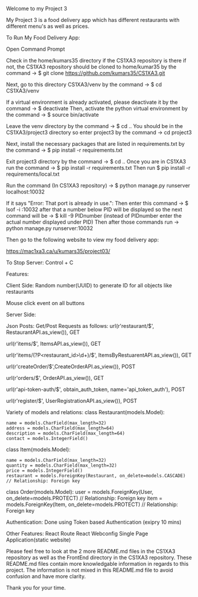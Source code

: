 Welcome to my Project 3

My Project 3 is a food delivery app which has different restaurants with different menu's as well as prices. 

To Run My Food Delivery App:

Open Command Prompt

Check in the home/kumars35 directory if the CS1XA3 repository is there if not, the CS1XA3 repository should be cloned to home/kumar35 by 
the command -> $ git clone https://github.com/kumars35/CS1XA3.git

Next, go to this directory CS1XA3/venv by the command -> $ cd CS1XA3/venv

If a virtual environment is already activated, please deactivate it by the command -> $ deactivate
Then, activate the python virtual environment by the command -> $ source bin/activate

Leave the venv directory by the command -> $ cd ..
You should be in the CS1XA3/project3 directory so enter project3 by the command -> cd project3

Next, install the necessary packages that are listed in requirements.txt by the command -> 
$ pip install -r requirements.txt 

Exit project3 directory by the command -> $ cd ..
Once you are in CS1XA3 run the command -> $ pip install -r requirements.txt
Then run $ pip install -r requirements/local.txt 

Run the command (In CS1XA3 repository) -> $ python manage.py runserver localhost:10032

If it says "Error: That port is already in use.":
Then enter this command -> $ lsof -i :10032 after that a number below PID will be displayed so the next command
will be -> $ kill -9 PIDnumber (instead of PIDnumber enter the actual number displayed under PID)
Then after those commands run -> python manage.py runserver:10032

Then go to the following website to view my food delivery app:

https://mac1xa3.ca/u/kumars35/project03/

To Stop Server:
Control + C


Features:

Client Side:
Random number(UUID) to generate ID for all objects like restaurants

Mouse click event on all buttons 

Server Side:

Json Posts:
Get/Post Requests as follows:
url(r'restaurant/$', RestaurantAPI.as_view()), GET

url(r'items/$', ItemsAPI.as_view()), GET

url(r'items/(?P<restaurant_id>\d+)/$', ItemsByRestuarentAPI.as_view()), GET

url(r'createOrder/$',CreateOrderAPI.as_view()), POST

url(r'orders/$', OrderAPI.as_view()), GET

url(r'api-token-auth/$', obtain_auth_token, name='api_token_auth'), POST

url(r'register/$', UserRegistrationAPI.as_view()), POST


Variety of models and relations:
class Restaurant(models.Model):

    name = models.CharField(max_length=32)
    address = models.CharField(max_length=64)
    description = models.CharField(max_length=64)
    contact = models.IntegerField()


class Item(models.Model):

    name = models.CharField(max_length=32)
    quantity = models.CharField(max_length=32)
    price = models.IntegerField()
    restaurant = models.ForeignKey(Restaurant, on_delete=models.CASCADE) // Relationship: Foreign key


class Order(models.Model):
    user = models.ForeignKey(User, on_delete=models.PROTECT)   // Relationship: Foreign key
    item = models.ForeignKey(Item, on_delete=models.PROTECT)   // Relationship: Foreign key

Authentication:
Done using Token based Authentication (exipry 10 mins)

Other Features:
React Route
React
Webconfig
Single Page Application(static website)


Please feel free to look at the 2 more README.md files in the CS1XA3 repository as well as the FrontEnd directory in the CS1XA3 
repository. These README.md files contain more knowledgable information in regards to this project. The information is not mixed in 
this README.md file to avoid confusion and have more clarity. 

Thank you for your time.

